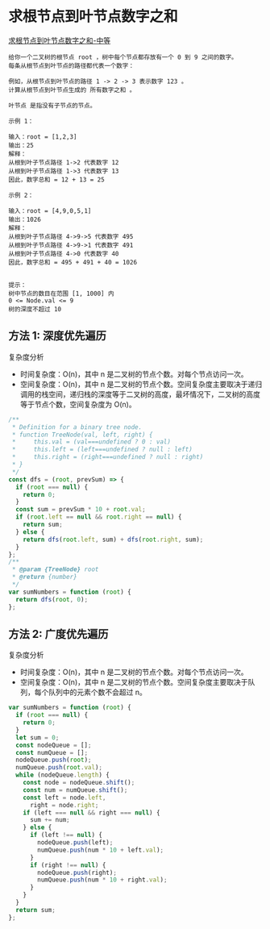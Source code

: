 # 求根节点到叶节点数字之和

[求根节点到叶节点数字之和-中等](https://leetcode.cn/problems/sum-root-to-leaf-numbers)

```
给你一个二叉树的根节点 root ，树中每个节点都存放有一个 0 到 9 之间的数字。
每条从根节点到叶节点的路径都代表一个数字：

例如，从根节点到叶节点的路径 1 -> 2 -> 3 表示数字 123 。
计算从根节点到叶节点生成的 所有数字之和 。

叶节点 是指没有子节点的节点。

示例 1：

输入：root = [1,2,3]
输出：25
解释：
从根到叶子节点路径 1->2 代表数字 12
从根到叶子节点路径 1->3 代表数字 13
因此，数字总和 = 12 + 13 = 25

示例 2：

输入：root = [4,9,0,5,1]
输出：1026
解释：
从根到叶子节点路径 4->9->5 代表数字 495
从根到叶子节点路径 4->9->1 代表数字 491
从根到叶子节点路径 4->0 代表数字 40
因此，数字总和 = 495 + 491 + 40 = 1026
 

提示：
树中节点的数目在范围 [1, 1000] 内
0 <= Node.val <= 9
树的深度不超过 10
```

## 方法 1: 深度优先遍历

复杂度分析

- 时间复杂度：O(n)，其中 n 是二叉树的节点个数。对每个节点访问一次。
- 空间复杂度：O(n)，其中 n 是二叉树的节点个数。空间复杂度主要取决于递归调用的栈空间，递归栈的深度等于二叉树的高度，最坏情况下，二叉树的高度等于节点个数，空间复杂度为 O(n)。

```js
/**
 * Definition for a binary tree node.
 * function TreeNode(val, left, right) {
 *     this.val = (val===undefined ? 0 : val)
 *     this.left = (left===undefined ? null : left)
 *     this.right = (right===undefined ? null : right)
 * }
 */
const dfs = (root, prevSum) => {
  if (root === null) {
    return 0;
  }
  const sum = prevSum * 10 + root.val;
  if (root.left == null && root.right == null) {
    return sum;
  } else {
    return dfs(root.left, sum) + dfs(root.right, sum);
  }
};
/**
 * @param {TreeNode} root
 * @return {number}
 */
var sumNumbers = function (root) {
  return dfs(root, 0);
};
```

## 方法 2: 广度优先遍历

复杂度分析

- 时间复杂度：O(n)，其中 n 是二叉树的节点个数。对每个节点访问一次。
- 空间复杂度：O(n)，其中 n 是二叉树的节点个数。空间复杂度主要取决于队列，每个队列中的元素个数不会超过 n。

```js
var sumNumbers = function (root) {
  if (root === null) {
    return 0;
  }
  let sum = 0;
  const nodeQueue = [];
  const numQueue = [];
  nodeQueue.push(root);
  numQueue.push(root.val);
  while (nodeQueue.length) {
    const node = nodeQueue.shift();
    const num = numQueue.shift();
    const left = node.left,
      right = node.right;
    if (left === null && right === null) {
      sum += num;
    } else {
      if (left !== null) {
        nodeQueue.push(left);
        numQueue.push(num * 10 + left.val);
      }
      if (right !== null) {
        nodeQueue.push(right);
        numQueue.push(num * 10 + right.val);
      }
    }
  }
  return sum;
};
```
